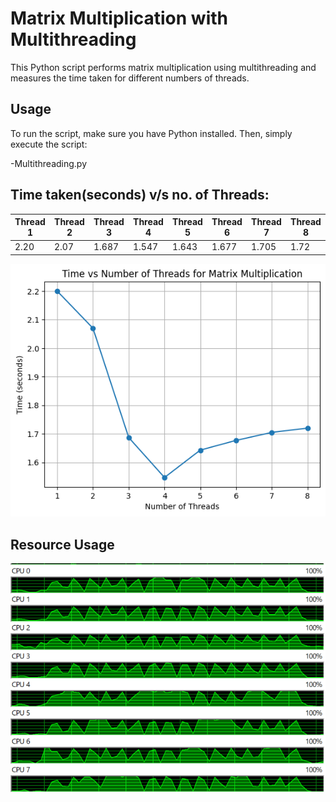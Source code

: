 # Matrix Multiplication with Multithreading

This Python script performs matrix multiplication using multithreading and measures the time taken for different numbers of threads.

## Usage

To run the script, make sure you have Python installed. Then, simply execute the script:

-Multithreading.py

## Time taken(seconds) v/s no. of Threads:

| Thread 1 | Thread 2 | Thread 3 | Thread 4 | Thread 5 | Thread 6 | Thread 7 | Thread 8 |
|----------|----------|----------|----------|----------|----------|----------|----------|
| 2.20     | 2.07     | 1.687    | 1.547    | 1.643    | 1.677    | 1.705    | 1.72     |

![Image Description](graph.png)

## Resource Usage

![alt text](image.png)


